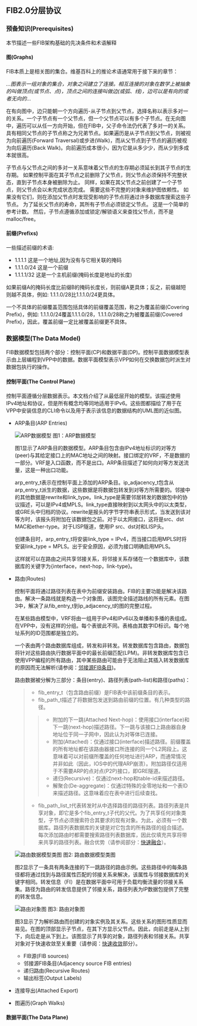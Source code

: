 ## FIB2.0分层协议
### 预备知识(Prerequisites)

本节描述一些FIB架构基础的先决条件和术语解释
#### 图(Graphs)
FIB本质上是相关图的集合。维基百科上的推论术语通常用于接下来的章节：

_...图表示一组对象的集合，对象之间建立了连接。相互连接的对象在数学上被抽象的叫做顶点(或节点、点)，顶点之间的连接叫做边(或弧、线)，边可以是有向的或者无向的..._

在有向图中，边只能朝一个方向遍历-从子节点到父节点，选择名称以表示多对一的关系。一个子节点有一个父节点，但一个父节点可以有多个子节点。在无向图中，遍历可以从任一方向开始，但在FIB中，父子命令法仍代表了多对一的关系。具有相同父节点的子节点称之为兄弟节点。如果遍历是从子节点到父节点，则被视为向前遍历(Forward Traversal)或步进(Walk)，而从父节点到子节点的遍历被视为向后遍历(Back Walk)。向前遍历成本很小，因为它是从多少少，而从少到多成本就很高。

子节点与父节点之间的多对一关系意味着父节点的生存期必须延长到其子节点的生存期。 如果控制平面在其子节点之前删除了父节点，则父节点必须保持不完整状态，直到子节点本身被删除为止。 同样，如果在其父节点之前创建了一个子节点，则父节点会以未完成状态完成。 需要这些不完整的对象来维护图依赖性。 如果没有它们，则在添加父节点时发现受影响的子节点将通过许多数据库搜索这些子节点。 为了延长父节点的寿命，其所有子节点必须锁定父节点。 这是一个简单的参考计数。 然后，子节点遵循添加或锁定/解锁语义来查找父节点，而不是malloc/free。

#### 前缀(Prefixs)
一些描述前缀的术语:
* 1.1.1.1 这是一个地址,因为没有与它相关联的掩码
* 1.1.1.0/24 这是一个前缀
* 1.1.1.1/32 这是一个主机前缀(掩码长度是地址的长度)

如果前缀A的掩码长度比前缀B的掩码长度长，则前缀A更具体；反之，前缀越短则越不具体，例如: 1.1.1.0/28比1.1.1.0/24更具体。

一个不具体的前缀覆盖范围包括具体的前缀覆盖范围，称之为覆盖前缀(Covering Prefix)，例如: 1.1.1.0/24覆盖1.1.1.0/28，1.1.1.0/28称之为被覆盖前缀(Covered Prefix)，因此，覆盖前缀一定比被覆盖前缀更不具体。

### 数据模型(The Data Model)
FIB数据模型包括两个部分：控制平面(CP)和数据平面(DP)。控制平面数据模型表示由上层编程到VPP中的数据。数据平面模型表示VPP如何在交换数据包时派生对数据包执行的操作。
#### 控制平面(The Control Plane)
控制平面遵循分层数据表示。本文档介绍了从最低层开始的模型。该描述使用IPv4地址和协议，但是所有概念均等同地适用于IPv6。这些图都描绘了用于在VPP中安装信息的CLI命令以及用于表示该信息的数据结构的UML图的近似图。

* ARP条目(ARP Entries)

  ![ARP数据模型](https://github.com/penybai/vpp-docs/blob/master/images/arp-entries.png)
  图1：ARP数据模型

  图1显示了ARP条目的数据模型。ARP条目包含由IPv4地址标识的对等方(peer)与其给定接口上的MAC地址之间的映射。接口绑定的VRF，不是数据的一部分。VRF是入口函数，而不是出口。ARP条目描述了如何向对等方发送流量，这是一种出口功能。

  arp_entry_t表示在控制平面上添加的ARP条目。ip_adjacency_t包含从arp_entry_t派生的数据，这些数据是将数据包转发到对等方所需要的。邻接中的其他数据是rewrite和link_type。link_type是需要邻居转发的数据包中的协议描述，可以是IPv4或MPLS。link_type直接映射到以太网头中的以太类型，或GRE头中归档的协议。rewrite是报头的字节字符串表示形式，当发送到该对等方时，该报头将附加在该数据包之前。对于以太网接口，这将是src、dst MAC和ether-type。对于LISP隧道，使用IP src、dst对和LISP头。

  创建条目时，arp_entry_t将安装link_type = IPv4，而当接口启用MPLS时将安装link_type = MPLS。出于安全原因，必须为接口明确启用MPLS。

  这样就可以在路由之间共享邻接关系，将邻接关系存储在一个数据库中，该数据库的关键字为{interface，next-hop，link-type}。

* 路由(Routes)

  控制平面将通过路径列表在表中为前缀安装路由。FIB的主要功能是解决该路由。解决一条路线就是构造一个对象图，该图完全描述路线的所有元素。在图3中，解决了从fib_entry_t到ip_adjacency_t的图的完整过程。

  在某些路由模型中，VRF将由一组用于IPv4和IPv6以及单播和多播的表组成。在VPP中，没有这样的分组。每个表彼此不同。表格由其数字ID标识。每个地址系列的ID范围都是独立的。

  一个表由两个路由数据库组成，转发和非转发。转发数据库包含路由，数据包将针对这些路由执行数据平面中的最长前缀匹配(LPM)。非转发数据库包含已使用VPP编程的所有路由，其中​​某些路由可能由于无法阻止其插入转发数据库的原因而无法解析(请参阅：[邻接源FIB条目]())。

  路由数据被分解为三部分：条目(entry)、路径列表(path-list)和路径(paths)：
  > * fib_entry_t（包含路由前缀）是FIB表中该前缀条目的表示。
  > * fib_path_t描述了将数据包发送到路由前缀的位置。有几种类型的路径。 
    > > * 附加的下一跳(Attached Next-hop)：使用接口(interface)和下一跳(next-hop)描述路径。下一跳与该接口上路由器自身地址位于同一子网中，因此认为对等体已连接。
    > > * 附加(Attached)：仅通过接口(interface)描述路径。前缀覆盖的所有地址都在该路由器接口所连接的同一个L2网段上。这意味着可以对前缀所覆盖的任何地址进行ARP，而通常情况并非如此（因此，IOS中的代理ARP崩溃）。附加路径仅适用于不需要ARP的点对点(P2P)接口，即GRE隧道。
    > > * 递归(Recursive)：仅通过next-hop和table-id来描述路径。
    > > * 解聚合(De-aggregate)：仅通过特殊的全零地址和一个表ID来描述路径。这意味着应在表中进行后续查找。
  > * fib_path_list_t代表转发时从中选择路径的路径列表。路径列表是共享对象，即它是多个fib_entry_t子代的父代。为了共享任何对象类型，子节点必须搜索符合其要求的现有对象。为此，必须有一个数据库。路径列表数据库的关键是对它包含的所有路径的组合描述。每次添加路由时都需要搜索路径列表数据库，因此仅填充共享将带来共享的路径列表。融合优势（请参阅部分：[快速融合]()）。

  ![路由数据模型类图](https://github.com/penybai/vpp-docs/blob/master/images/route-data-model-class-diagram.png)
  图2: 路由数据模型类图

  图2显示了一条具有两条连接的下一跳路径的路由示例。这些路径中的每条路径都将通过找到与路径属性匹配的邻接关系来解决，该属性与邻接数据库的关键字相同。转发信息（FI）是在数据平面中可用于负载均衡流量的邻接关系集。路径为路由的转发信息提供了邻接关系，路径列表为IP数据包提供了完整的转发信息。

  ![路由对象图](https://github.com/penybai/vpp-docs/blob/master/images/route-object-diagram.png)
  图3: 路由对象图

  图3显示了为解析路由而创建的对象实例及其关系。这些关系的图形性质显而易见。在图的顶部显示子节点，在其下方显示父节点。因此，向前走是从上到下，向后走是从下到上。该图显示了共享的对象，路径列表和邻接关系。共享对象对于快速收敛至关重要（请参阅：[快速收敛]()部分）。

  - FIB源(FIB sources)
  - 邻接源FIB条目(Adjacency source FIB entries)
  - 递归路由(Recursive Routes)
  - 输出标签(Output Labels)
* 连接导出(Attached Export)
* 图遍历(Graph Walks)

#### 数据平面(The Data Plane)